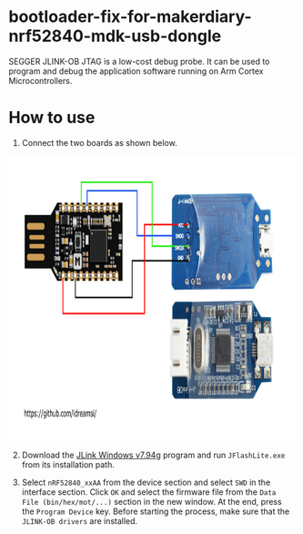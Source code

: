 # bootloader-fix-for-makerdiary-nrf52840-mdk-usb-dongle
SEGGER JLINK-OB JTAG is a low-cost debug probe. It can be used to program and debug the application software running on Arm Cortex Microcontrollers.

# How to use
1. Connect the two boards as shown below.
<p align="center">
  <img width="750" height="500" src="https://github.com/idreamsi/bootloader-fix-for-makerdiary-nrf52840-mdk-usb-dongle/blob/main/wiring.jpg?raw=true">
</p>

2. Download the [JLink Windows v7.94g](https://www.segger.com/downloads/jlink/) program and run ```JFlashLite.exe``` from its installation path.

3. Select ```nRF52840_xxAA``` from the device section and select ```SWD``` in the interface section. Click ```OK``` and select the firmware file from the ```Data File (bin/hex/mot/...)``` section in the new window. At the end, press the ```Program Device``` key. Before starting the process, make sure that the ```JLINK-OB drivers``` are installed.
